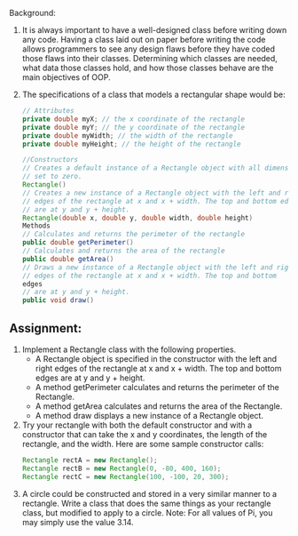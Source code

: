 Background:
1. It is always important to have a well-designed class before writing down any code. Having a
class laid out on paper before writing the code allows programmers to see any design flaws
before they have coded those flaws into their classes. Determining which classes are needed,
what data those classes hold, and how those classes behave are the main objectives of OOP.
2. The specifications of a class that models a rectangular shape would be:

    ```java
    // Attributes
    private double myX; // the x coordinate of the rectangle
    private double myY; // the y coordinate of the rectangle
    private double myWidth; // the width of the rectangle
    private double myHeight; // the height of the rectangle

    //Constructors
    // Creates a default instance of a Rectangle object with all dimensions
    // set to zero.
    Rectangle()
    // Creates a new instance of a Rectangle object with the left and right
    // edges of the rectangle at x and x + width. The top and bottom edges
    // are at y and y + height.
    Rectangle(double x, double y, double width, double height)
    Methods
    // Calculates and returns the perimeter of the rectangle
    public double getPerimeter()
    // Calculates and returns the area of the rectangle
    public double getArea()
    // Draws a new instance of a Rectangle object with the left and right
    // edges of the rectangle at x and x + width. The top and bottom
    edges
    // are at y and y + height.
    public void draw()
    ```

## Assignment:
1. Implement a Rectangle class with the following properties.
    - A Rectangle object is specified in the constructor with the left and right edges of the
    rectangle at x and x + width. The top and bottom edges are at y and y + height.
    - A method getPerimeter calculates and returns the perimeter of the Rectangle.
    - A method getArea calculates and returns the area of the Rectangle.
    - A method draw displays a new instance of a Rectangle object. 
2. Try your rectangle with both the default constructor and with a constructor that can take the x
and y coordinates, the length of the rectangle, and the width. Here are some sample constructor
calls:
    ```java
    Rectangle rectA = new Rectangle();
    Rectangle rectB = new Rectangle(0, -80, 400, 160);
    Rectangle rectC = new Rectangle(100, -100, 20, 300);
    ```
3. A circle could be constructed and stored in a very similar manner to a rectangle. Write a class that does the same things as your rectangle class, but modified to apply to a circle. Note: For all values of Pi, you may simply use the value 3.14. 